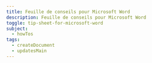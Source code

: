```yaml
---
title: Feuille de conseils pour Microsoft Word
description: Feuille de conseils pour Microsoft Word
toggle: tip-sheet-for-microsoft-word
subject:
  - howTos
tags:
  - createDocument
  - updatesMain
---
```

